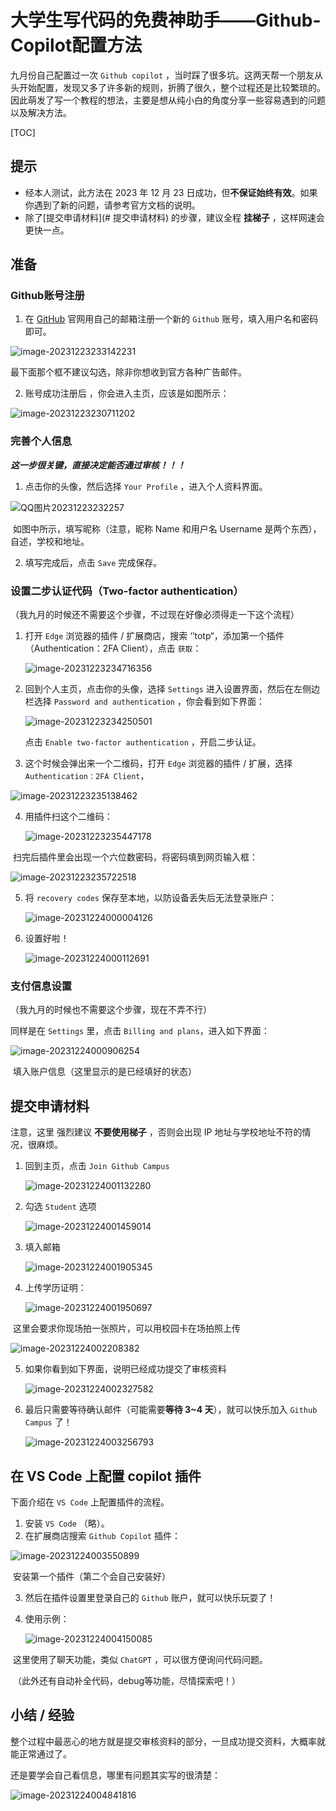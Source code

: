 # 大学生写代码的免费神助手——Github-Copilot配置方法

九月份自己配置过一次 `Github copilot` ，当时踩了很多坑。这两天帮一个朋友从头开始配置，发现又多了许多新的规则，折腾了很久，整个过程还是比较繁琐的。因此萌发了写一个教程的想法，主要是想从纯小白的角度分享一些容易遇到的问题以及解决方法。

[TOC]

## 提示

- 经本人测试，此方法在 2023 年 12 月 23 日成功，但**不保证始终有效**。如果你遇到了新的问题，请参考官方文档的说明。
- 除了[提交申请材料](# 提交申请材料) 的步骤，建议全程 **挂梯子** ，这样网速会更快一点。

## 准备

### Github账号注册

1. 在 [GitHub](https://github.com/) 官网用自己的邮箱注册一个新的 `Github` 账号，填入用户名和密码即可。

  ![image-20231223233142231](assets/image-20231223233142231.png)

  最下面那个框不建议勾选，除非你想收到官方各种广告邮件。

2. 账号成功注册后 ，你会进入主页，应该是如图所示：

  ![image-20231223230711202](assets/image-20231223230711202.png)

### 完善个人信息

***这一步很关键，直接决定能否通过审核！！！***

1. 点击你的头像，然后选择 `Your Profile` ，进入个人资料界面。

![QQ图片20231223232257](assets/QQ%E5%9B%BE%E7%89%8720231223232257.png)

​	如图中所示，填写昵称（注意，昵称 Name 和用户名 Username 是两个东西），自述，学校和地址。

2. 填写完成后，点击 `Save` 完成保存。

### 设置二步认证代码（Two-factor authentication）

（我九月的时候还不需要这个步骤，不过现在好像必须得走一下这个流程）

1. 打开 `Edge` 浏览器的插件 / 扩展商店，搜索 ‘’totp“，添加第一个插件（Authentication：2FA Client），点击 `获取`：

   ![image-20231223234716356](assets/image-20231223234716356.png)

2. 回到个人主页，点击你的头像，选择 `Settings` 进入设置界面，然后在左侧边栏选择 `Password and authentication` ，你会看到如下界面：

   ![image-20231223234250501](assets/image-20231223234250501.png)

   点击 `Enable two-factor authentication` ，开启二步认证。

3. 这个时候会弹出来一个二维码，打开 `Edge` 浏览器的插件 / 扩展，选择 `Authentication：2FA Client`，

![image-20231223235138462](assets/image-20231223235138462.png)

4. 用插件扫这个二维码：

   ![image-20231223235447178](assets/image-20231223235447178.png)

​	扫完后插件里会出现一个六位数密码，将密码填到网页输入框：

![image-20231223235722518](assets/image-20231223235722518.png)

5. 将 `recovery codes` 保存至本地，以防设备丢失后无法登录账户：

   ![image-20231224000004126](assets/image-20231224000004126.png)

6. 设置好啦！

   ![image-20231224000112691](assets/image-20231224000112691.png)

### 支付信息设置

（我九月的时候也不需要这个步骤，现在不弄不行）

同样是在 `Settings` 里，点击 `Billing and plans`，进入如下界面：

![image-20231224000906254](assets/image-20231224000906254.png)

​	填入账户信息（这里显示的是已经填好的状态）

## 提交申请材料

注意，这里 强烈建议 **不要使用梯子** ，否则会出现 IP 地址与学校地址不符的情况，很麻烦。

1. 回到主页，点击 `Join Github Campus`

   ![image-20231224001132280](assets/image-20231224001132280.png)

2. 勾选 `Student` 选项

   ![image-20231224001459014](assets/image-20231224001459014.png)

3. 填入邮箱

   ![image-20231224001905345](assets/image-20231224001905345.png)

4. 上传学历证明：

   ![image-20231224001950697](assets/image-20231224001950697.png)

​	这里会要求你现场拍一张照片，可以用校园卡在场拍照上传

![image-20231224002208382](assets/image-20231224002208382.png)

5. 如果你看到如下界面，说明已经成功提交了审核资料

   ![image-20231224002327582](assets/image-20231224002327582.png)

6. 最后只需要等待确认邮件（可能需要**等待 3~4 天**），就可以快乐加入 `Github Campus` 了！

   ![image-20231224003256793](assets/image-20231224003256793.png)

## 在 VS Code 上配置 copilot 插件

下面介绍在 `VS Code` 上配置插件的流程。

1. 安装 `VS Code` （略）。
2. 在扩展商店搜索 `Github Copilot` 插件：

![image-20231224003550899](assets/image-20231224003550899.png)

​	安装第一个插件（第二个会自己安装好）

3. 然后在插件设置里登录自己的 `Github` 账户，就可以快乐玩耍了！

4. 使用示例：

   ![image-20231224004150085](assets/image-20231224004150085.png)

​	这里使用了聊天功能，类似 `ChatGPT` ，可以很方便询问代码问题。

​	（此外还有自动补全代码，debug等功能，尽情探索吧！）

## 小结 / 经验

整个过程中最恶心的地方就是提交审核资料的部分，一旦成功提交资料，大概率就能正常通过了。

还是要学会自己看信息，哪里有问题其实写的很清楚：

![image-20231224004841816](assets/image-20231224004841816.png)
